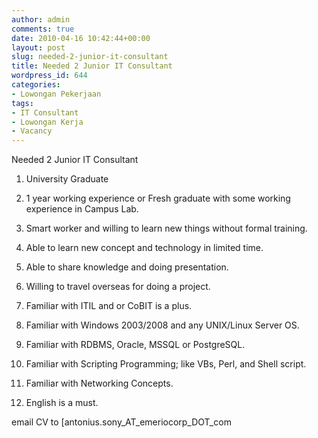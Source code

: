 ```yaml
---
author: admin
comments: true
date: 2010-04-16 10:42:44+00:00
layout: post
slug: needed-2-junior-it-consultant
title: Needed 2 Junior IT Consultant
wordpress_id: 644
categories:
- Lowongan Pekerjaan
tags:
- IT Consultant
- Lowongan Kerja
- Vacancy
---
```


Needed 2 Junior IT Consultant




  1. University Graduate


  2. 1 year working experience or Fresh graduate with some working experience in Campus Lab.


  3. Smart worker and willing to learn new things without formal training.


  4. Able to learn new concept and technology in limited time.


  5. Able to share knowledge and doing presentation.


  6. Willing to travel overseas for doing a project.


  7. Familiar with ITIL and or CoBIT is a plus.


  8. Familiar with Windows 2003/2008 and any UNIX/Linux Server OS.


  9. Familiar with RDBMS, Oracle, MSSQL or PostgreSQL.


  10. Familiar with Scripting Programming; like VBs, Perl, and Shell script.


  11. Familiar with Networking Concepts.


  12. English is a must.



email CV to [antonius.sony_AT_emeriocorp_DOT_com
